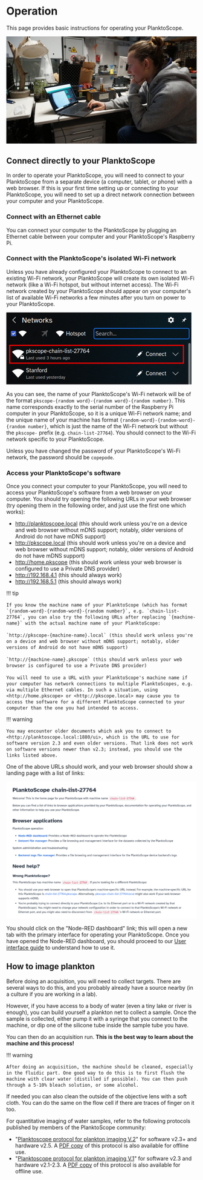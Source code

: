 # Operation

This page provides basic instructions for operating your PlanktoScope.

![getting started](../images/getting_started/BWS01556.JPG)

## Connect directly to your PlanktoScope

In order to operate your PlanktoScope, you will need to connect to your PlanktoScope from a separate device (a computer, tablet, or phone) with a web browser. If this is your first time setting up or connecting to your PlanktoScope, you will need to set up a direct network connection between your computer and your PlanktoScope.

### Connect with an Ethernet cable

You can connect your computer to the PlanktoScope by plugging an Ethernet cable between your computer and your PlanktoScope's Raspberry Pi.

### Connect with the PlanktoScope's isolated Wi-Fi network

Unless you have already configured your PlanktoScope to connect to an existing Wi-Fi network, your PlanktoScope will create its own isolated Wi-Fi network (like a Wi-Fi hotspot, but without internet access). The Wi-Fi network created by your PlanktoScope should appear on your computer's list of available Wi-Fi networks a few minutes after you turn on power to your PlanktoScope.

![wifi-network.png](images/wifi-network.png)

As you can see, the name of your PlanktoScope's Wi-Fi network will be of the format `pkscope-{random word}-{random word}-{random number}`. This name corresponds exactly to the serial number of the Raspberry Pi computer in your PlanktoScope, so it is a unique Wi-Fi network name; and the unique name of your machine has format `{random-word}-{random-word}-{random number}`, which is just the name of the Wi-Fi network but without the `pkscope-` prefix (e.g. `chain-list-27764`). You should connect to the Wi-Fi network specific to your PlanktoScope.

Unless you have changed the password of your PlanktoScope's Wi-Fi network, the password should be `copepode`.

### Access your PlanktoScope's software

Once you connect your computer to your PlanktoScope, you will need to access your PlanktoScope's software from a web browser on your computer. You should try opening the following URLs in your web browser (try opening them in the following order, and just use the first one which works):

- <http://planktoscope.local> (this should work unless you're on a device and web browser without mDNS support; notably, older versions of Android do not have mDNS support)
- <http://pkscope.local> (this should work unless you're on a device and web browser without mDNS support; notably, older versions of Android do not have mDNS support)
- <http://home.pkscope> (this should work unless your web browser is configured to use a Private DNS provider)
- <http://192.168.4.1> (this should always work)
- <http://192.168.5.1> (this should always work)

!!! tip

    If you know the machine name of your PlanktoScope (which has format `{random-word}-{random-word}-{random number}`, e.g. `chain-list-27764`, you can also try the following URLs after replacing `{machine-name}` with the actual machine name of your PlanktoScope:
    
    `http://pkscope-{machine-name}.local` (this should work unless you're on a device and web browser without mDNS support; notably, older versions of Android do not have mDNS support)
    
    `http://{machine-name}.pkscope` (this should work unless your web browser is configured to use a Private DNS provider)
    
    You will need to use a URL with your PlanktoScope's machine name if your computer has network connections to multiple PlanktoScopes, e.g. via multiple Ethernet cables. In such a situation, using <http://home.pkscope> or <http://pkscope.local> may cause you to access the software for a different PlanktoScope connected to your computer than the one you had intended to access.

!!! warning

    You may encounter older documents which ask you to connect to <http://planktoscope.local:1880/ui>, which is the URL to use for software version 2.3 and even older versions. That link does not work on software versions newer than v2.3; instead, you should use the links listed above.

One of the above URLs should work, and your web browser should show a landing page with a list of links:

![landing-page.png](images/landing-page.png)

You should click on the "Node-RED dashboard" link; this will open a new tab with the primary interface for operating your PlanktoScope. Once you have opened the Node-RED dashboard, you should proceed to our [User interface guide](user-interface.md) to understand how to use it.

## How to image plankton

Before doing an acquisition, you will need to collect targets. There are several ways to do this, and you probably already have a source nearby (in a culture if you are working in a lab).

However, if you have access to a body of water (even a tiny lake or river is enough), you can build yourself a plankton net to collect a sample. Once the sample is collected, either pump it with a syringe that you connect to the machine, or dip one of the silicone tube inside the sample tube you have.

You can then do an acquisition run. **This is the best way to learn about the machine and this process!**

!!! warning

    After doing an acquisition, the machine should be cleaned, especially in the fluidic part. One good way to do this is to first flush the machine with clear water (distilled if possible). You can then push through a 5-10% bleach solution, or some alcohol.

If needed you can also clean the outside of the objective lens with a soft cloth. You can do the same on the flow cell if there are traces of finger on it too.

For quantitative imaging of water samples, refer to the following protocols published by members of the PlanktoScope community:

- "[Planktoscope protocol for plankton imaging V.2](https://www.protocols.io/view/planktoscope-protocol-for-plankton-imaging-bp2l6bq3zgqe/v2)" for software v2.3+ and hardware v2.5. A [PDF copy](protocol-v2.pdf) of this protocol is also available for offline use.
- "[Planktoscope protocol for plankton imaging V.1](https://www.protocols.io/view/planktoscope-protocol-for-plankton-imaging-bp2l6bq3zgqe/v2https://www.protocols.io/view/planktoscope-protocol-for-plankton-imaging-bp2l6bq3zgqe/v1?version_warning=no)" for software v2.3 and hardware v2.1-2.3. A [PDF copy](protocol-v1.pdf) of this protocol is also available for offline use.
